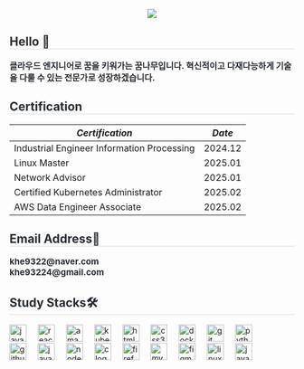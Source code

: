 <p align='center'>
  <img src="https://capsule-render.vercel.app/api?type=venom&height=200&color=0:a8c5f9,100:dcb3b8&text=HYOEUN's%20Github&section=header&reversal=false&fontSize=55&descAlign=38&fontAlign=50&fontAlignY=50&animation=twinkling&fontColor=adb8cf"/>
</p>

<div style="text-align: left;"> 
    <h2 style="border-bottom: 1px solid #d8dee4; color: #282d33;"> Hello 🙌 </h2>  
    <div style="font-weight: 700; font-size: 15px; color: #282d33;"> 
        클라우드 엔지니어로 꿈을 키워가는 꿈나무입니다. 혁신적이고 다재다능하게 기술을 다룰 수 있는 전문가로 성장하겠습니다.
    </div> 
</div>

<h2 style="border-bottom: 1px solid #d8dee4; color: #282d33;"> Certification </h2>  

<!-- 마크다운 형식으로 테이블 작성 -->
| *Certification*                       | *Date*       |
|---------------------------------------|--------------|
| Industrial Engineer Information Processing | 2024.12 |
| Linux Master                          | 2025.01      |
| Network Advisor                       | 2025.01      |
| Certified Kubernetes Administrator    | 2025.02      |
| AWS Data Engineer Associate           | 2025.02      |

<div style="text-align: left;"> 
    <h2 style="border-bottom: 1px solid #d8dee4; color: #282d33;"> Email Address📝 </h2>  
    <div style="font-weight: 700; font-size: 15px; color: #282d33;"> 
        khe9322@naver.com <br>
        khe93224@gmail.com
    </div> 
</div>

<div style="text-align: left;"> 
    <h2 style="border-bottom: 1px solid #d8dee4; color: #282d33;"> Study Stacks🛠️  </h2>  
<div align="left">
  <img src="https://cdn.jsdelivr.net/gh/devicons/devicon/icons/javascript/javascript-original.svg" height="30" alt="javascript logo"  />
  <img width="12" />
  <img src="https://cdn.jsdelivr.net/gh/devicons/devicon/icons/react/react-original.svg" height="30" alt="react logo"  />
  <img width="12" />
  <img src="https://cdn.jsdelivr.net/gh/devicons/devicon/icons/amazonwebservices/amazonwebservices-line-wordmark.svg" height="30" alt="amazonwebservices logo"  />
  <img width="12" />
  <img src="https://cdn.jsdelivr.net/gh/devicons/devicon/icons/kubernetes/kubernetes-plain.svg" height="30" alt="kubernetes logo"  />
  <img width="12" />
  <img src="https://cdn.jsdelivr.net/gh/devicons/devicon/icons/html5/html5-original.svg" height="30" alt="html5 logo"  />
  <img width="12" />
  <img src="https://cdn.jsdelivr.net/gh/devicons/devicon/icons/css3/css3-original.svg" height="30" alt="css3 logo"  />
  <img width="12" />
  <img src="https://cdn.jsdelivr.net/gh/devicons/devicon/icons/docker/docker-original.svg" height="30" alt="docker logo"  />
  <img width="12" />
  <img src="https://cdn.jsdelivr.net/gh/devicons/devicon/icons/git/git-original.svg" height="30" alt="git logo"  />
  <img width="12" />
  <img src="https://cdn.jsdelivr.net/gh/devicons/devicon/icons/python/python-original.svg" height="30" alt="python logo"  />
  <img width="12" />
  <br>
  <img src="https://cdn.jsdelivr.net/gh/devicons/devicon/icons/github/github-original.svg" height="30" alt="github logo"  />
  <img width="12" />
  <img src="https://cdn.jsdelivr.net/gh/devicons/devicon/icons/java/java-original.svg" height="30" alt="java logo"  />
  <img width="12" />
  <img src="https://cdn.jsdelivr.net/gh/devicons/devicon/icons/nodejs/nodejs-original.svg" height="30" alt="nodejs logo"  />
  <img width="12" />
  <img src="https://cdn.jsdelivr.net/gh/devicons/devicon/icons/c/c-original.svg" height="30" alt="c logo"  />
  <img width="12" />
  <img src="https://cdn.jsdelivr.net/gh/devicons/devicon/icons/firefox/firefox-original.svg" height="30" alt="firefox logo"  />
  <img width="12" />
  <img src="https://cdn.jsdelivr.net/gh/devicons/devicon/icons/mysql/mysql-original.svg" height="30" alt="mysql logo"  />
  <img width="12" />
  <img src="https://cdn.jsdelivr.net/gh/devicons/devicon/icons/figma/figma-original.svg" height="30" alt="figma logo"  />
  <img width="12" />
  <img src="https://cdn.jsdelivr.net/gh/devicons/devicon/icons/linux/linux-original.svg" height="30" alt="linux logo"  />
  <img width="12" />
  <img src="https://cdn.jsdelivr.net/gh/devicons/devicon/icons/javascript/javascript-original.svg" height="30" alt="javascript logo"  />
  <img width="12" />
</div>
